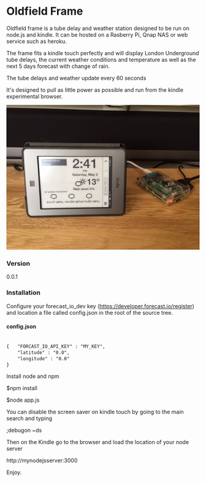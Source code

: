 # Oldfield Frame

Oldfield frame is a tube delay and weather station designed to be run on node.js and kindle. It can be hosted on a Rasberry Pi, Qnap NAS or web service such as heroku.

The frame fits a kindle touch perfectly and will display London Underground tube delays, the current weather conditions and temperature as well as the next 5 days forecast with change of rain.

The tube delays and weather update every 60 seconds

It's designed to pull as little power as possible and run from the kindle experimental browser.

![Alt text](img/frame.jpg)

### Version
0.0.1

### Installation

Configure your forecast_io_dev key (https://developer.forecast.io/register)
 and location a file called config.json in the root of the source tree.

#### config.json
<pre><code>
{   "FORCAST_IO_API_KEY" : "MY_KEY",  
    "latitude" : "0.0",
    "longitude" : "0.0"
}
</code></pre>

Install node and npm

$npm install

$node app.js

You can disable the screen saver on kindle touch by going to the main search and typing

;debugon
~ds

Then on the Kindle go to the browser and load the location of your node server

http://mynodejsserver:3000

Enjoy.
